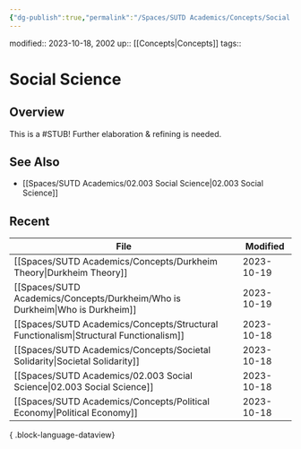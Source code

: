 ```yaml
---
{"dg-publish":true,"permalink":"/Spaces/SUTD Academics/Concepts/Social Science/","tags":["created/2023/Oct"]}
---
```


modified:: 2023-10-18, 2002
up:: [[Concepts\|Concepts]]
tags::

# Social Science

## Overview

This is a #STUB! Further elaboration & refining is needed.

## See Also

- [[Spaces/SUTD Academics/02.003 Social Science\|02.003 Social Science]]

## Recent

| File                                                                                     | Modified   |
| ---------------------------------------------------------------------------------------- | ---------- |
| [[Spaces/SUTD Academics/Concepts/Durkheim Theory\|Durkheim Theory]]                   | 2023-10-19 |
| [[Spaces/SUTD Academics/Concepts/Durkheim/Who is Durkheim\|Who is Durkheim]]          | 2023-10-19 |
| [[Spaces/SUTD Academics/Concepts/Structural Functionalism\|Structural Functionalism]] | 2023-10-18 |
| [[Spaces/SUTD Academics/Concepts/Societal Solidarity\|Societal Solidarity]]           | 2023-10-18 |
| [[Spaces/SUTD Academics/02.003 Social Science\|02.003 Social Science]]                | 2023-10-18 |
| [[Spaces/SUTD Academics/Concepts/Political Economy\|Political Economy]]               | 2023-10-18 |

{ .block-language-dataview}
